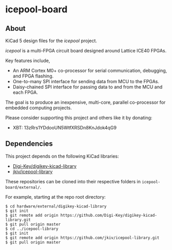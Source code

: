 icepool-board
=============

## About

KiCad 5 design files for the *icepool* project.

*icepool* is a multi-FPGA circuit board designed around
Lattice ICE40 FPGAs.

Key features include,

- An ARM Cortex M0+ co-processor for serial communication, debugging, and FPGA flashing.
- One-to-many SPI interface for sending data from MCU to the FPGAs.
- Daisy-chained SPI interface for passing data to and from the MCU and each FPGA.

The goal is to produce an inexpensive, multi-core, parallel co-processor
for embedded computing projects.

Please consider supporting this project and others like it by donating:
* XBT: 13zRrs1YDdooUN5WtfXRSDn8KnJdok4qG9

## Dependencies

This project depends on the following KiCad libraries:

* [Digi-Key/digikey-kicad-library](https://github.com/Digi-Key/digikey-kicad-library)
* [jkiv/icepool-library](https://github.com/jkiv/icepool-library)

These repositories can be cloned into their respective folders in `icepool-board/external/`.

For example, starting at the repo root directory:

    $ cd hardware/external/digikey-kicad-library
    $ git init
    $ git remote add origin https://github.com/Digi-Key/digikey-kicad-library.git
    $ git pull origin master
    $ cd ../icepool-library
    $ git init
    $ git remote add origin https://github.com/jkiv/icepool-library.git 
    $ git pull origin master
